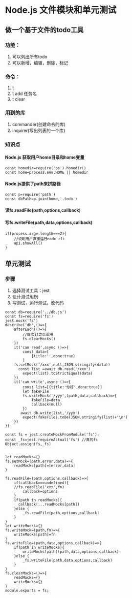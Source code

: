 # Node.js 文件模块和单元测试
## 做一个基于文件的todo工具
### 功能：
1. 可以列出所有todo
2. 可以新增，编辑，删除，标记
### 命令：
1. t
2. t add 任务名
3. t clear
### 用到的库
1. commander(创建命令的库)
2. inquirer(写出列表的一个库)
### 知识点
#### Node.js 获取用户home目录和home变量
~~~
const homedir=require('os').homedir()
const home=process.env.HOME || homedir
~~~
#### Node.js提供了path来拼路径
~~~
const p=require('path')
const dbPath=p.join(home,'.todo')
~~~
#### 读fs.readFile(path,options,callback)
#### 写fs.writeFile(path,data,options,callback)
####
~~~
if(process.argv.length===2){
    //说明用户直接运行node cli
    api.showAll()
}
~~~
## 单元测试
### 步骤
1. 选择测试工具：jest
2. 设计测试用例
3. 写测试，运行测试，改代码
~~~
const db=require('../db.js')
const fs=require('fs')
jest.mock('fs')
describe('db',()=>{
    afterEach(()=>{
        //每次it之后调用
        fs.clearMocks()
    })
    it('can read',async ()=>{
        const data=[
            {title:'',done:true}
        ]
    fs.setMock('/xxx',null,JSON.stringify(data))
      const list =await db.read('/xxx')
        expect(list).toStrictEqual(data)
    })
    it('can write',async ()=>{
        const list=[{title:'你好',done:true}]
        let fakeFile
        fs.writeMock('/yyy',(path,data,callback)=>{
            fakeFile=data
            callback(null)
        })
       await db.write(list,'/yyy')
        expect(fakeFile).toBe(JSON.stringify(list)+'\n')
    })
})
~~~
~~~
const fs = jest.createMockFromModule('fs');
const _fs=jest.requireActual('fs') //真的fs
Object.assign(fs,_fs)


let readMocks={}
fs.setMock=(path,error,data)=>{
    readMocks[path]=[error,data]
}

fs.readFile=(path,options,callback)=>{
    if(callback===undefined){
    //fs.readFile('xxx',fn)
        callback=options
    }
    if(path in readMocks){
      callback(...readMocks[path])
    }else {
        _fs.readFile(path,options,callback)
    }
}
let writeMocks={}
fs.writeMock=(path,fn)=>{
    writeMocks[path]=fn
}
fs.writeFile=(path,data,options,callback)=>{
    if(path in writeMocks){
        writeMocks[path](path,data,options,callback)
    }else {
        _fs.writeFile(path,data,options,callback)
    }
}
fs.clearMocks=()=>{
    readMocks={}
    writeMocks={}
}
module.exports = fs;
~~~